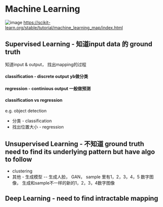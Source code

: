 # Machine Learning 
![image](https://user-images.githubusercontent.com/90355504/138587642-451a06e2-99ec-4bba-8e5d-eb1002c331f1.png)
https://scikit-learn.org/stable/tutorial/machine_learning_map/index.html

## Supervised Learning - 知道input data 的 ground truth 
知道input & output， 找出mapping的过程

#### classification - discrete output yb做分类 
#### regression - continious output 一般做预测
#### classification vs regression 
e.g. object detection 
- 分类 -  classification
- 找出位置大小 - regression 

## Unsupervised Learning - 不知道 ground truth need to find its underlying pattern but have algo to follow 
- clustering
- 其他 - 生成模型
-- 生成人脸， GAN， sample 里有1，2，3，4，5 数字图像， 生成和sample不一样的新的1，2，3，4数字图像

## Deep Learning - need to find intractable mapping 
